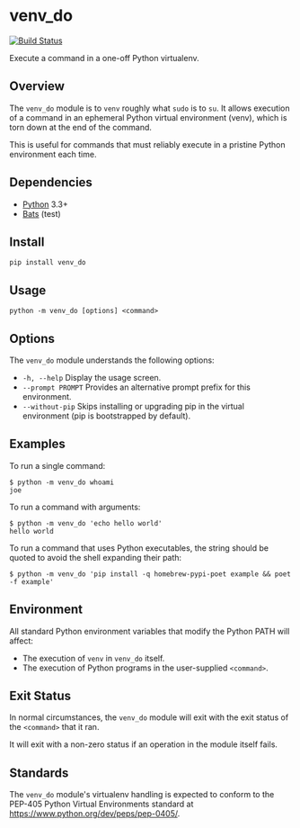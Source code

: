 # venv_do

[![Build Status](https://travis-ci.com/chriskilding/venv_do.svg?branch=master)](https://travis-ci.com/chriskilding/venv_do)

Execute a command in a one-off Python virtualenv.

## Overview

The `venv_do` module is to `venv` roughly what `sudo` is to `su`. It allows execution of a command in an ephemeral Python virtual environment (venv), which is torn down at the end of the command.

This is useful for commands that must reliably execute in a pristine Python environment each time.

## Dependencies

- [Python](https://www.python.org) 3.3+
- [Bats](https://github.com/bats-core/bats-core) (test)

## Install

    pip install venv_do

## Usage

    python -m venv_do [options] <command>

## Options

The `venv_do` module understands the following options:

- `-h, --help` Display the usage screen.
- `--prompt PROMPT` Provides an alternative prompt prefix for this environment.
- `--without-pip` Skips installing or upgrading pip in the virtual environment (pip is bootstrapped by default).


## Examples

To run a single command:

    $ python -m venv_do whoami
    joe

To run a command with arguments:

    $ python -m venv_do 'echo hello world'
    hello world

To run a command that uses Python executables, the string should be quoted to avoid the shell expanding their path:

    $ python -m venv_do 'pip install -q homebrew-pypi-poet example && poet -f example'

## Environment

All standard Python environment variables that modify the Python PATH will affect:

- The execution of `venv` in `venv_do` itself.
- The execution of Python programs in the user-supplied `<command>`.

## Exit Status

In normal circumstances, the `venv_do` module will exit with the exit status of the `<command>` that it ran.

It will exit with a non-zero status if an operation in the module itself fails.
    
## Standards

The `venv_do` module's virtualenv handling is expected to conform to the PEP-405 Python Virtual Environments standard at <https://www.python.org/dev/peps/pep-0405/>.
